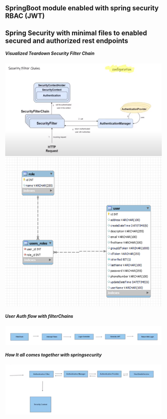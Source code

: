 ## SpringBoot module enabled with spring security RBAC (JWT)

## Spring Security with minimal files to enabled secured and authorized rest endpoints
##### Visualized Teardown Security Filter Chain
![Visualized Teardown Security Filter Chain](https://github.com/mohit-negi/spring_RBAC/blob/main/src/main/resources/static/assets/visualizedTeardownFilterChains.png)
![ER Diagram of entities](https://github.com/mohit-negi/spring_RBAC/blob/main/src/main/resources/static/assets/ERdiagram.png)
##### User Auth flow with filterChains
![user Auth Flow With FilterChains](https://github.com/mohit-negi/spring_RBAC/blob/main/src/main/resources/static/assets/userAuthFlowWithFilterChains.png)
##### How It all comes together with springsecurity
![Inner Workings Of SpringSecurity](https://github.com/mohit-negi/spring_RBAC/blob/main/src/main/resources/static/assets/innerWorkingOfSpringSecurity.png)
